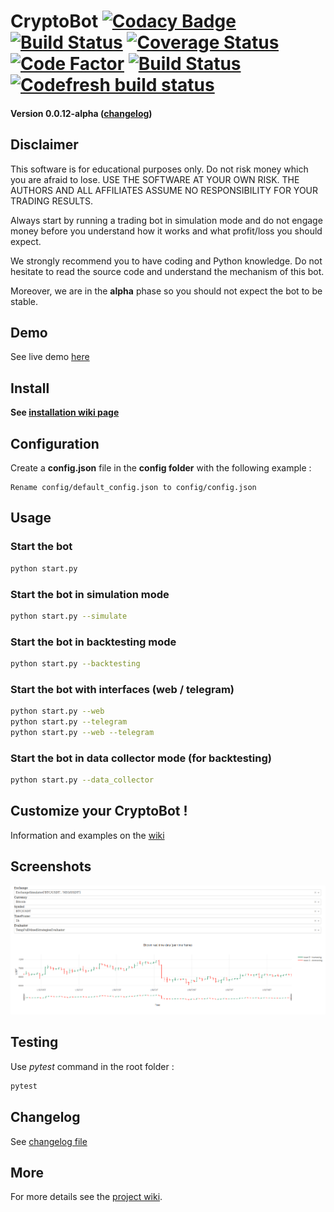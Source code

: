 # CryptoBot [![Codacy Badge](https://api.codacy.com/project/badge/Grade/c83a127c42ba4a389ca86a92fba7c53c)](https://www.codacy.com/app/paul.bouquet/CryptoBot?utm_source=github.com&amp;utm_medium=referral&amp;utm_content=Trading-Bot/CryptoBot&amp;utm_campaign=Badge_Grade) [![Build Status](https://api.travis-ci.org/Trading-Bot/CryptoBot.svg?branch=dev)](https://travis-ci.org/Trading-Bot/CryptoBot) [![Coverage Status](https://coveralls.io/repos/github/Trading-Bot/CryptoBot/badge.svg?branch=dev)](https://coveralls.io/github/Trading-Bot/CryptoBot?branch=dev) [![Code Factor](https://www.codefactor.io/repository/github/trading-bot/cryptobot/badge)](https://www.codefactor.io/repository/github/trading-bot/cryptobot/overview/dev) [![Build Status](https://semaphoreci.com/api/v1/herklos/cryptobot/branches/dev/shields_badge.svg)](https://semaphoreci.com/herklos/cryptobot) [![Codefresh build status]( https://g.codefresh.io/api/badges/build?repoOwner=Trading-Bot&repoName=CryptoBot&branch=dev&pipelineName=CryptoBot&accountName=herklos_marketplace&type=cf-1)]( https://g.codefresh.io/repositories/Trading-Bot/CryptoBot/builds?filter=trigger:build;branch:dev;service:5b06a377435197b088b1757a~CryptoBot)

#### Version 0.0.12-alpha ([changelog](https://github.com/Trading-Bot/CryptoBot/tree/dev/docs/CHANGELOG.md))

## Disclaimer
This software is for educational purposes only. Do not risk money which 
you are afraid to lose. USE THE SOFTWARE AT YOUR OWN RISK. THE AUTHORS 
AND ALL AFFILIATES ASSUME NO RESPONSIBILITY FOR YOUR TRADING RESULTS. 

Always start by running a trading bot in simulation mode and do not engage money
before you understand how it works and what profit/loss you should
expect.

We strongly recommend you to have coding and Python knowledge. Do not 
hesitate to read the source code and understand the mechanism of this bot.

Moreover, we are in the **alpha** phase so you should not expect the bot to be stable.

## Demo
See live demo [here](https://twitter.com/HerklosBotCrypt)

## Install
**See [installation wiki page](https://github.com/Trading-Bot/CryptoBot/wiki/Installation)**

## Configuration
Create a **config.json** file in the **config folder** with the following example :
```
Rename config/default_config.json to config/config.json
```

## Usage
### Start the bot
```bash
python start.py
```
### Start the bot in simulation mode
```bash
python start.py --simulate
```
### Start the bot in backtesting mode
```bash
python start.py --backtesting
```
### Start the bot with interfaces (web / telegram)
```bash
python start.py --web 
python start.py --telegram
python start.py --web --telegram 
```
### Start the bot in data collector mode (for backtesting)
```bash
python start.py --data_collector
```
## Customize your CryptoBot !
Information and examples on the [wiki](https://github.com/Trading-Bot/CryptoBot/wiki/Customize-your-CryptoBot)

## Screenshots
![Web Candles Screenshot](/docs/static/images/web_candle_screenshot.png)

## Testing
Use *pytest* command in the root folder : 
```bash
pytest
```

## Changelog
See [changelog file](https://github.com/Trading-Bot/CryptoBot/tree/alpha/docs/CHANGELOG.md)

## More
For more details see the [project wiki](https://github.com/Herklos-Bots/CryptoBot/wiki).
